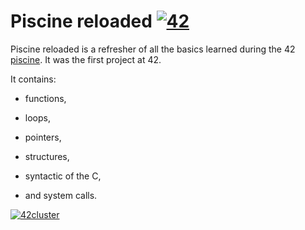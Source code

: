 # Piscine reloaded [![42](https://i.imgur.com/9NXfcit.jpg)](i.imgur.com/9NXfcit.jpg)

Piscine reloaded is a refresher of all the basics learned during the 42 <a href="https://www.42.fr/la-piscine/" target="_blank">piscine</a>. It was the first project at 42.

It contains: 

- functions,

- loops,

- pointers,

- structures,

- syntactic of the C,

- and system calls.

[![42cluster](https://www.42.fr/images/cluster01.jpg)](www.42.fr/images/cluster01.jpg)
